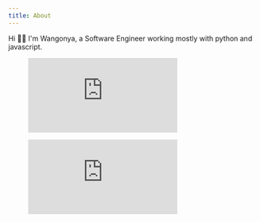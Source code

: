 ```yaml
---
title: About
---
```

Hi 👋🏽 I'm Wangonya, a Software Engineer working mostly with python and javascript.

<figure><embed src="https://wakatime.com/share/@wangonya/b432af8e-ef23-408a-9e33-04df1b85aa57.svg"></embed></figure>

<figure><embed src="https://wakatime.com/share/@wangonya/103567da-7ccb-492a-b743-47fb7d7e3d23.svg"></embed></figure>
